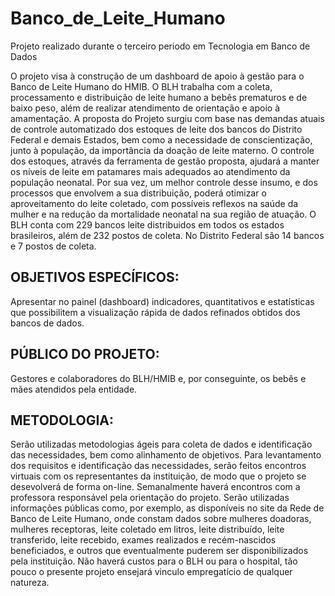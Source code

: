 # Banco_de_Leite_Humano
Projeto realizado durante o terceiro periodo em Tecnologia em Banco de Dados

 O projeto visa à construção de um dashboard de apoio à gestão para o Banco de Leite Humano do HMIB. O BLH trabalha com a coleta, processamento e distribuição de leite humano a bebês prematuros e de baixo peso, além de realizar atendimento de orientação e apoio à amamentação. 
 A proposta do Projeto surgiu com base nas demandas atuais de controle automatizado dos estoques de leite dos bancos do Distrito Federal e demais Estados, bem como a necessidade de conscientização, junto à população, da importância da doação de leite materno.
 O controle dos estoques, através da ferramenta de gestão proposta, ajudará a manter os níveis de leite em patamares mais adequados ao atendimento da população neonatal. Por sua vez, um melhor controle desse insumo, e dos processos  que envolvem a sua distribuição, poderá otimizar o aproveitamento do leite coletado, com possíveis reflexos na saúde da mulher e na redução da mortalidade neonatal na sua região de atuação. O BLH conta com 229 bancos leite distribuidos em todos os estados brasileiros, além de 232 postos de coleta. No Distrito Federal são 14 bancos e 7 postos de coleta.
 
## OBJETIVOS ESPECÍFICOS:
Apresentar no painel (dashboard) indicadores, quantitativos e estatísticas que possibilitem a visualização rápida de dados refinados obtidos dos bancos de dados.

## PÚBLICO DO PROJETO: 
Gestores e colaboradores do BLH/HMIB e, por conseguinte, os bebês e mães atendidos pela entidade.

## METODOLOGIA:
Serão utilizadas metodologias ágeis para coleta de dados e identificação das necessidades, bem como alinhamento de objetivos. Para levantamento dos requisitos e identificação das necessidades, serão feitos encontros virtuais com os representantes da instituição, de modo que o projeto se desevolverá de forma on-line. Semanalmente haverá encontros com a professora responsável pela orientação do projeto.
Serão utilizadas informações públicas como, por exemplo, as disponíveis no site da Rede de Banco de Leite Humano, onde constam dados sobre mulheres doadoras, mulheres receptoras, leite coletado em litros, leite distribuído, leite transferido, leite recebido, exames realizados e recém-nascidos beneficiados, e outros que eventualmente puderem ser disponibilizados pela instituição.
Não haverá custos para o BLH ou para o hospital, tão pouco o presente projeto ensejará vinculo empregatício de qualquer natureza.

